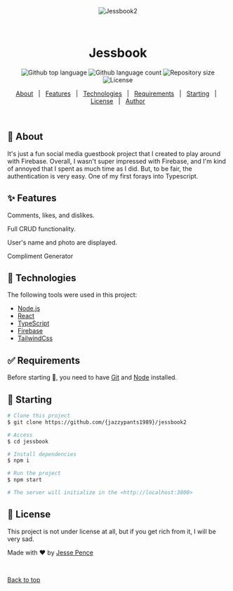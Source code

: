 <div align="center" id="top"> 
  <img src="./.github/app.gif" alt="Jessbook2" />

&#xa0;

  <!-- <a href="https://jessbook2.netlify.app">Demo</a> -->
</div>

<h1 align="center">Jessbook</h1>

<p align="center">
  <img alt="Github top language" src="https://img.shields.io/github/languages/top/{jazzypants1989}/jessbook2?color=56BEB8">

  <img alt="Github language count" src="https://img.shields.io/github/languages/count/{jazzypants1989}/jessbook2?color=56BEB8">

  <img alt="Repository size" src="https://img.shields.io/github/repo-size/{jazzypants1989}/jessbook2?color=56BEB8">

  <img alt="License" src="https://img.shields.io/github/license/{jazzypants1989}/jessbook2?color=56BEB8">

  <!-- <img alt="Github issues" src="https://img.shields.io/github/issues/{jazzypants1989}/jessbook2?color=56BEB8" /> -->

  <!-- <img alt="Github forks" src="https://img.shields.io/github/forks/{jazzypants1989}/jessbook2?color=56BEB8" /> -->

  <!-- <img alt="Github stars" src="https://img.shields.io/github/stars/{jazzypants1989}/jessbook2?color=56BEB8" /> -->
</p>

<!-- Status -->

<!-- <h4 align="center">
	🚧  Jessbook2 🚀 Under construction...  🚧
</h4>

<hr> -->

<p align="center">
  <a href="#dart-about">About</a> &#xa0; | &#xa0; 
  <a href="#sparkles-features">Features</a> &#xa0; | &#xa0;
  <a href="#rocket-technologies">Technologies</a> &#xa0; | &#xa0;
  <a href="#white_check_mark-requirements">Requirements</a> &#xa0; | &#xa0;
  <a href="#checkered_flag-starting">Starting</a> &#xa0; | &#xa0;
  <a href="#memo-license">License</a> &#xa0; | &#xa0;
  <a href="https://github.com/jazzypants1989" target="_blank">Author</a>
</p>

<br>

## :dart: About

It's just a fun social media guestbook project that I created to play around with Firebase. Overall, I wasn't super impressed with Firebase, and I'm kind of annoyed that I spent as much time as I did. But, to be fair, the authentication is very easy. One of my first forays into Typescript.

## :sparkles: Features

Comments, likes, and dislikes.

Full CRUD functionality.

User's name and photo are displayed.

Compliment Generator

## :rocket: Technologies

The following tools were used in this project:

- [Node.js](https://nodejs.org/en/)
- [React](https://pt-br.reactjs.org/)
- [TypeScript](https://www.typescriptlang.org/)
- [Firebase](https://https://firebase.google.com/)
- [TailwindCss](https://tailwindcss.com/)

## :white_check_mark: Requirements

Before starting :checkered_flag:, you need to have [Git](https://git-scm.com) and [Node](https://nodejs.org/en/) installed.

## :checkered_flag: Starting

```bash
# Clone this project
$ git clone https://github.com/{jazzypants1989}/jessbook2

# Access
$ cd jessbook

# Install dependencies
$ npm i

# Run the project
$ npm start

# The server will initialize in the <http://localhost:3000>
```

## :memo: License

This project is not under license at all, but if you get rich from it, I will be very sad.

Made with :heart: by <a href="https://github.com/jazzypants1989" target="_blank">Jesse Pence</a>

&#xa0;

<a href="#top">Back to top</a>
